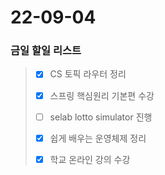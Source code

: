 # 22-09-04
### 금일 할일 리스트

> - [X] CS 토픽 라우터 정리
>
> - [X] 스프링 핵심원리 기본편 수강
>
> - [ ] selab lotto simulator 진행
>
> - [X] 쉽게 배우는 운영체제 정리
> 
> - [X] 학교 온라인 강의 수강